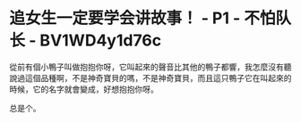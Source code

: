 # 追女生一定要学会讲故事！ - P1 - 不怕队长 - BV1WD4y1d76c

從前有個小鴨子叫做抱抱你呀，它叫起來的聲音比其他的鴨子都響，我怎麼沒有聽說過這個品種啊，不是神奇寶貝的嗎，不是神奇寶貝，而且這只鴨子它在叫起來的時候，它的名字就會變成，好想抱抱你呀。

总是个。